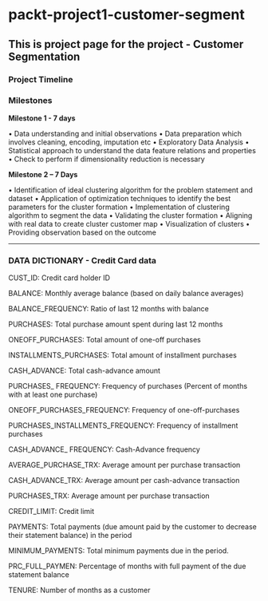 # packt-project1-customer-segment



## This is project page for the project - Customer Segmentation


### Project Timeline

### Milestones

**Milestone 1  - 7 days**

•	Data understanding and initial observations
•	Data preparation which involves cleaning, encoding, imputation etc
•	Exploratory Data Analysis 
•	Statistical approach to understand the data feature relations and properties
•	Check to perform if dimensionality reduction is necessary



**Milestone 2 – 7 Days**


•	Identification of ideal clustering algorithm for the problem statement and dataset
•	Application of optimization techniques to identify the best parameters for the cluster formation
•	Implementation of clustering algorithm to segment the data
•	Validating the cluster formation
•	Aligning with real data to create cluster customer map
•	Visualization of clusters 
•	Providing observation based on the outcome






---


### DATA DICTIONARY - Credit Card data


CUST_ID: Credit card holder ID

BALANCE: Monthly average balance (based on daily balance averages)

BALANCE_FREQUENCY: Ratio of last 12 months with balance

PURCHASES: Total purchase amount spent during last 12 months

ONEOFF_PURCHASES: Total amount of one-off purchases

INSTALLMENTS_PURCHASES: Total amount of installment purchases

CASH_ADVANCE: Total cash-advance amount

PURCHASES_ FREQUENCY: Frequency of purchases (Percent of months with at least one purchase)

ONEOFF_PURCHASES_FREQUENCY: Frequency of one-off-purchases

PURCHASES_INSTALLMENTS_FREQUENCY: Frequency of installment purchases

CASH_ADVANCE_ FREQUENCY: Cash-Advance frequency

AVERAGE_PURCHASE_TRX: Average amount per purchase transaction

CASH_ADVANCE_TRX: Average amount per cash-advance transaction

PURCHASES_TRX: Average amount per purchase transaction

CREDIT_LIMIT: Credit limit

PAYMENTS: Total payments (due amount paid by the customer to decrease their statement balance) in the period

MINIMUM_PAYMENTS: Total minimum payments due in the period.

PRC_FULL_PAYMEN: Percentage of months with full payment of the due statement balance

TENURE: Number of months as a customer
